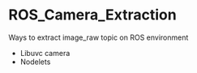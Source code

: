 # ROS_Camera_Extraction
Ways to extract image_raw topic on ROS environment
- Libuvc camera
- Nodelets
